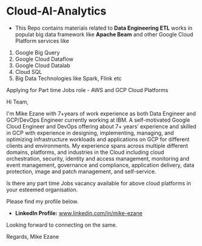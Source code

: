 # Cloud-AI-Analytics

* This Repo contains materials related to **Data Engineering ETL** works in populat big data framework like **Apache Beam** and other Google Cloud Platform services like

1. Google Big Query
2. Google Cloud Dataflow
3. Google Cloud Datalab
4. Cloud SQL 
5. Big Data Technologies like Spark, Flink etc

Applying for Part time Jobs role - AWS and GCP Cloud Platforms

Hi Team,

I'm Mike Ezane with 7+years of work experience as both Data Engineer and GCP/DevOps Engineer currently working at IBM. A self-motivated Google Cloud Engineer and DevOps offering about 7+ years’ experience and skilled in GCP with experience in designing, implementing, managing, and optimizing infrastructure workloads and applications on GCP for different clients and environments. My experience spans across multiple different domains, platforms, and industries in the Cloud including cloud orchestration, security, identity and access management, monitoring and event management, governance and compliance, application delivery, data protection, image and patch management, and self-service.

Is there any part time Jobs vacancy available for above cloud platforms in your esteemed organisation. 

Please find my profile below.

* **__LinkedIn Profile:__** www.linkedin.com/in/mike-ezane


Looking forward to connecting on the same.

Regards,
Mike Ezane




